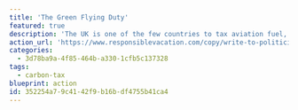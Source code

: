 ```yaml
---
title: 'The Green Flying Duty'
featured: true
description: 'The UK is one of the few countries to tax aviation fuel, but it is too low, and not ringfenced for climate solutions. The Green Flying Duty proposal is a reformed version of the UK''s APD, that will be ring-fenced for Research and Development (R&D) in electric aviation and to improve railway connectivity. Suggest this to politicians worldwide.'
action_url: 'https://www.responsiblevacation.com/copy/write-to-politicians'
categories:
  - 3d78ba9a-4f85-464b-a330-1cfb5c137328
tags:
  - carbon-tax
blueprint: action
id: 352254a7-9c41-42f9-b16b-df4755b41ca4
---
```

